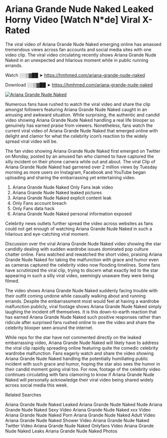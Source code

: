 ﻿# Ariana Grande Nude Naked Leaked Horny Video [Watch N*de] Viral X-Rated

The viral video of ﻿Ariana Grande Nude Naked emerging online has amassed tremendous views across fan accounts and social media sites with one video clip. The viral video circulating recently shows ﻿Ariana Grande Nude Naked in an unexpected and hilarious moment while in public running errands. 

Watch ░░▒▓██ ➤ https://hmhmed.com/ariana-grande-nude-naked

Download ░░▒▓██ ➤ https://hmhmed.com/ariana-grande-nude-naked

[![Ariana Grande Nude Naked](https://i.imgur.com/dJHk4Zq.gif)](https://hmhmed.com/ariana-grande-nude-naked)

Numerous fans have rushed to watch the viral video and share the clip amongst followers featuring ﻿Ariana Grande Nude Naked caught in an amusing and awkward situation. While surprising, the authentic and candid video showing ﻿Ariana Grande Nude Naked handling a real life blooper so genuinely has earned praise from viewers. Nonetheless, fans watch the current viral video of ﻿Ariana Grande Nude Naked that emerged online with delight and clamor for what the celebrity icon’s reaction to the widely spread viral video will be.

The fan video showing ﻿Ariana Grande Nude Naked first emerged on Twitter on Monday, posted by an amused fan who claimed to have captured the silly incident on their phone camera while out and about. The viral Clip of ﻿Ariana Grande Nude Naked had garnered over 2 million views by Tuesday morning as more users on Instagram, Facebook and YouTube began uploading and sharing the embarrassing yet entertaining video. 

1. ﻿Ariana Grande Nude Naked Only Fans leak video
2. ﻿Ariana Grande Nude Naked leaked pictures
3. ﻿Ariana Grande Nude Naked explicit content leak
4. Only Fans account breach
5. Only Fans data hack
6. ﻿Ariana Grande Nude Naked personal information exposed

Celebrity news outlets further spread the video across websites as fans could not get enough of watching ﻿Ariana Grande Nude Naked in such a hilarious and eye-catching viral moment. 

Discussion over the viral ﻿Ariana Grande Nude Naked video showing the star candidly dealing with sudden wardrobe issues dominated pop culture chatter online. Fans watched and rewatched the short video, praising ﻿Ariana Grande Nude Naked for taking the malfunction with grace and humor even as cameras captured the celebrity video now flooding timelines. Some fans have scrutinized the viral clip, trying to discern what exactly led to the star appearing in such a silly viral video, seemingly unaware they were being filmed.

The video shows ﻿Ariana Grande Nude Naked suddenly facing trouble with their outfit coming undone while casually walking about and running errands. Despite the embarrassment most would feel at having a wardrobe malfunction publicly, viral footage shows ﻿Ariana Grande Nude Naked simply laughing the incident off themselves. It is this down-to-earth reaction that has earned ﻿Ariana Grande Nude Naked such positive responses rather than ridicule after surprised fans rushed online to see the video and share the celebrity blooper seen around the internet.  

While reps for the star have not commented directly on the leaked embarrassing video, ﻿Ariana Grande Nude Naked will likely have to address the viral clip rapidly spreading online featuring quite the comedic celebrity wardrobe malfunction. Fans eagerly watch and share the video showing ﻿Ariana Grande Nude Naked handling the potentially humiliating public incident with such grace and humor, hoping the star also sees the humor in their candid moment going viral too. For now, footage of the celebrity video continues circulating with fans clamoring to know if ﻿Ariana Grande Nude Naked will personally acknowledge their viral video being shared widely across social media this week.

Related Searches

﻿Ariana Grande Nude Naked Leaked
﻿Ariana Grande Nude Naked Nude
﻿Ariana Grande Nude Naked Sexy Video
﻿Ariana Grande Nude Naked xxx Video
﻿Ariana Grande Nude Naked Porn
﻿Ariana Grande Nude Naked Adult Video
﻿Ariana Grande Nude Naked Shower Video
﻿Ariana Grande Nude Naked Twitter Video
﻿Ariana Grande Nude Naked Onlyfans Video
﻿Ariana Grande Nude Naked Leaks
﻿Ariana Grande Nude Naked Photos